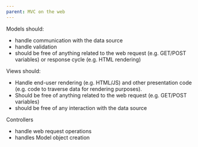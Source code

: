 ```yaml
---
parent: MVC on the web
---
```

Models should:

- handle communication with the data source
- handle validation
- should be free of anything related to the web request (e.g. GET/POST variables) or response cycle (e.g. HTML rendering)

Views should:

- Handle end-user rendering (e.g. HTML/JS) and other presentation code (e.g. code to traverse data for rendering purposes).
- Should be free of anything related to the web request (e.g. GET/POST variables)
- should be free of any interaction with the data source

Controllers

- handle web request operations
- handles Model object creation 


